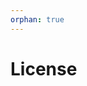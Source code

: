 ```yaml
---
orphan: true
---
```


# License

```{include} ../LICENSE

```
                                                                                                                                                                                                                                                                                   